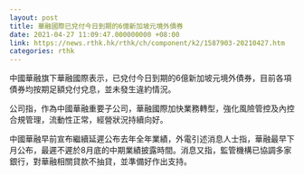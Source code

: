 ```yaml
---
layout: post
title: 華融國際已兌付今日到期的6億新加坡元境外債券
date: 2021-04-27 11:09:47.000000000 +08:00
link: https://news.rthk.hk/rthk/ch/component/k2/1587903-20210427.htm
categories: rthk
---
```


中國華融旗下華融國際表示，已兌付今日到期的6億新加坡元境外債券，目前各項債券均按期足額兌付兌息，並未發生違約情況。

公司指，作為中國華融重要子公司，華融國際加快業務轉型，強化風險管控及內控合規管理，流動性正常，經營狀況持續向好。

中國華融早前宣布繼續延遲公布去年全年業績，外電引述消息人士指，華融最早下月公布，最遲不遲於8月底的中期業績披露時間。消息又指，監管機構已協調多家銀行，對華融相關貸款不抽貸，並準備好作出支持。
